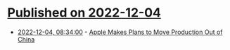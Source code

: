 # [Published on 2022-12-04](index.md)

* [2022-12-04, 08:34:00](https://apple.slashdot.org/story/22/12/04/0130214/apple-makes-plans-to-move-production-out-of-china?utm_source=rss1.0mainlinkanon&utm_medium=feed) - [Apple Makes Plans to Move Production Out of China](https://apple.slashdot.org/story/22/12/04/0130214/apple-makes-plans-to-move-production-out-of-china?utm_source=rss1.0mainlinkanon&utm_medium=feed)
